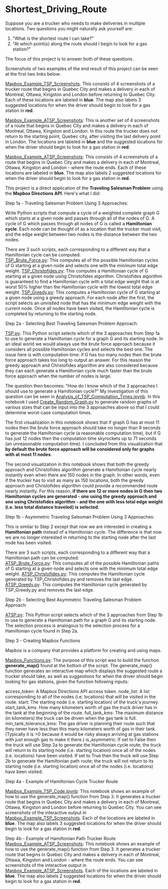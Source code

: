 # Shortest_Driving_Route

Suppose you are a trucker who needs to make deliveries in multiple locations. Two questions you might naturally ask yourself are:

1. "What is the shortest route I can take?"
2. "At which point(s) along the route should I begin to look for a gas station?"

The focus of this project is to answer both of these questions. 

Screenshots of two examples of the end result of this project can be seen at the first two links below:

[Mapbox_Example_TSP_Screenshots](https://github.com/nateofspades/Shortest_Driving_Route/tree/master/Mapbox/Mapbox_Example_TSP_Screenshots). This consists of 4 screenshots of a trucker route that begins in Quebec City and makes a delivery in each of Montreal, Ottawa, Kingston and London before returning to Quebec City. Each of these locations are labeled in **blue**. The map also labels 3 suggested locations for when the driver should begin to look for a gas station in **red**. 

[Mapbox_Example_ATSP_Screenshots](https://github.com/nateofspades/Shortest_Driving_Route/tree/master/Mapbox/Mapbox_Example_ATSP_Screenshots): This is another set of 4 screenshots of a route that begins in Quebec City and makes a delivery in each of Montreal, Ottawa, Kingston and London. In this route the trucker does not return to the starting point, Quebec city, after visiting the last delivery point in London. The locations are labeled in **blue** and the suggested locations for when the driver should begin to look for a gas station in **red**. 

[Mapbox_Example_ATSP_Screenshots](https://github.com/nateofspades/Shortest_Driving_Route/tree/master/Mapbox/Mapbox_Example_ATSP_Screenshots): This consists of 4 screenshots of a route that begins in Quebec City and makes a delivery in each of Montreal, Ottawa, Kingston and London - where the route ends. Each of these locations are labeled in **blue**. The map also labels 2 suggested locations for when the driver should begin to look for a gas station in **red**. 

This project is a direct application of the **Traveling Salesman Problem** using the **Mapbox Directions API**. Here's what I did:

Step 1a - Traveling Salesman Problem Using 3 Approaches:

Write Python scripts that compute a cycle of a weighted complete graph G which starts at a given node and passes through all of the nodes of G. A cycle of G which passes through all nodes of G is called a **Hamiltonian cycle**. Each node can be thought of as a location that the trucker must visit, and the edge weight between two nodes is the distance between the two nodes.

There are 3 such scripts, each corresponding to a different way that a Hamiltonian cycle can be computed: </br>
[TSP_Brute_Force.py](https://github.com/nateofspades/Shortest_Driving_Route/blob/master/TSP_Brute_Force.py): This computes all of the possible Hamiltonian cycles of G starting at a given node and selects one with the minimum total edge weight.
[TSP_Christofides.py](https://github.com/nateofspades/Shortest_Driving_Route/blob/master/TSP_Christofides.py): This computes a Hamiltonian cycle of G starting at a given node using Christofides algorithm. Christofides algorithm is guaranteed to find a Hamiltonian cycle with a total edge weight that is at worst 50% higher than the Hamiltonian cycle with the lowest total edge weight.
[TSP_Greedy.py](https://github.com/nateofspades/Shortest_Driving_Route/blob/master/TSP_Greedy.py): This computes a Hamiltonian cycle of G starting at a given node using a greedy approach. For each node after the first, the script selects an unvisited node that has the minimum edge weight with the current node. Once all nodes have been visited, the Hamiltonian cycle is completed by returning to the starting node.

Step 2a - Selecting Best Traveling Salesman Problem Approach:

[TSP.py](https://github.com/nateofspades/Shortest_Driving_Route/blob/master/TSP.py): This Python script selects which of the 3 approaches from Step 1a to use to generate a Hamiltonian cycle for a graph G and its starting node. In an ideal world we would always use the brute force approach because it considers all possible Hamiltonian cycles and selects the best one. The issue here is with computation time: if G has too many nodes then the brute force approach takes too long to output an answer. For this reason the greedy approach and Christofides algorithm are also considered because they can each generate a Hamiltonian cycle much faster than the brute force approach when the number of nodes is large.

The question then becomes: "How do I know which of the 3 approaches I should use to generate a Hamiltonian cycle?" My investigation of this question can be seen in
[Analysis_of_TSP_Computation_Times.ipynb](https://github.com/nateofspades/Shortest_Driving_Route/blob/master/Analysis_of_TSP_Computation_Times.ipynb). In this notebook I used [Create_Random_Graph.py](https://github.com/nateofspades/Shortest_Driving_Route/blob/master/Create_Random_Graph.py) to generate random graphs of various sizes that can be input into the 3 approaches above so that I could determine worst-case computation times. 

The first visualization in this notebook shows that if graph G has at most 11 nodes then the brute force approach should take no longer than 9 seconds to generate the Hamiltonian cycle (a reasonable computation time), but if G has just 12 nodes then the computation time skyrockets up to 71 seconds (an unreasonable computation time). I concluded from this visualization that **by default the brute force approach will be considered only for graphs with at most 11 nodes**. 

The second visualization in this notebook shows that both the greedy approach and Christofides algorithm generate a Hamiltonian cycle nearly instantly even when there are 150 nodes in the graph. In other words, even if the trucker has to visit as many as 150 locations, both the greedy approach and Christofides algorithm could provide a recommended route nearly instantly. For this reason, **if there are 12 or more nodes in G then two Hamiltonian cycles are generated - one using the greedy approach and one using Christofides algorithm - and the one with less total edge weight (i.e. less total distance traveled) is selected**.

Step 1b - Asymmetric Traveling Salesman Problem Using 3 Approaches:

This is similar to Step 2 except that now we are interested in creating a **Hamiltonian path** instead of a Hamiltonian cycle. The difference is that now we are no longer interested in returning to the starting node after the last node has been visited. 

There are 3 such scripts, each corresponding to a different way that a Hamiltonian path can be computed: </br>
[ATSP_Brute_Force.py](https://github.com/nateofspades/Shortest_Driving_Route/blob/master/ATSP_Brute_Force.py): This computes all of the possible Hamiltonian paths of G starting at a given node and selects one with the minimum total edge weight.
[ATSP_Christofides.py](https://github.com/nateofspades/Shortest_Driving_Route/blob/master/ATSP_Christofides.py): This computes the Hamiltonian cycle generated by TSP_Christofides.py and removes the last edge.
[ATSP_Greedy.py](https://github.com/nateofspades/Shortest_Driving_Route/blob/master/ATSP_Greedy.py): This computes the Hamiltonian cycle generated by TSP_Greedy.py and removes the last edge.

Step 2b - Selecting Best Asymmetric Traveling Salesman Problem Approach:

[ATSP.py](https://github.com/nateofspades/Shortest_Driving_Route/blob/master/ATSP.py): This Python script selects which of the 3 approaches from Step 1b to use to generate a Hamiltonian path for a graph G and its starting node. The selection process is analogous to the selection process for a Hamiltonian cycle found in Step 2a. 


Step 3 - Creating Mapbox Functions

Mapbox is a company that provides a platform for creating and using maps.

[Mapbox_Functions.py](https://github.com/nateofspades/Shortest_Driving_Route/blob/master/Mapbox/Mapbox_Functions.py): The purpose of this script was to build the function **generate_map()** found at the bottom of the script. The generate_map() function generates an interactive map which displays the suggested route a trucker should take, as well as suggestions for when the driver should begin looking for gas stations, given the function following inputs:

access_token: A Mapbox Directions API access token.
node_list: A list corresponding to all of the nodes (i.e. locations) that will be visited in the route.
start: The starting node (i.e. starting location) of the truck's journey.
start_tank_kms: How many kilometers worth of gas the truck driver has in the tank at the beginning of the route.
full_tank_kms: The maximum distance (in kilometers) the truck can be driven when the gas tank is full.
min_tank_tolerance_kms: The gas driver is planning their route such that they never have less than this many kilometers worth of gas in their tank. (Typically it is >0 because it would be risky always arriving at gas stations with just enough gas to make it there.)
is_asymmetric: If set to False then the truck will use Step 2a to generate the Hamiltonian cycle route; the truck will return to its starting node (i.e. starting location) once all of the nodes (i.e. locations) have been visited. If set to True then the truck will use Step 2b to generate the Hamiltonian path route; the truck will not return to its starting node (i.e. starting location) once all of the nodes (i.e. locations) have been visited.

Step 4a - Example of Hamiltonian Cycle Trucker Route

[Mapbox_Example_TSP_Code.ipynb](https://github.com/nateofspades/Shortest_Driving_Route/blob/master/Mapbox/Mapbox_Example_TSP_Code.ipynb): This notebook shows an example of how to use the generate_map() function from Step 3. It generates a trucker route that begins in Quebec City and makes a delivery in each of Montreal, Ottawa, Kingston and London before returning to Quebec City. You can see screenshots of the interactive output in 
[Mapbox_Example_TSP_Screenshots](https://github.com/nateofspades/Shortest_Driving_Route/tree/master/Mapbox/Mapbox_Example_TSP_Screenshots). Each of the locations are labeled in **blue**. The map also labels 3 suggested locations for when the driver should begin to look for a gas station in **red**. 

Step 4b - Example of Hamiltonian Path Trucker Route
[Mapbox_Example_ATSP_Screenshots](https://github.com/nateofspades/Shortest_Driving_Route/tree/master/Mapbox/Mapbox_Example_ATSP_Screenshots): This notebook shows an example of how to use the generate_map() function from Step 3. It generates a trucker route that begins in Quebec City and makes a delivery in each of Montreal, Ottawa, Kingston and London - where the route ends. You can see screenshots of the interactive output in [Mapbox_Example_ATSP_Screenshots](https://github.com/nateofspades/Shortest_Driving_Route/tree/master/Mapbox/Mapbox_Example_ATSP_Screenshots). Each of the locations are labeled in **blue**. The map also labels 2 suggested locations for when the driver should begin to look for a gas station in **red**. 
